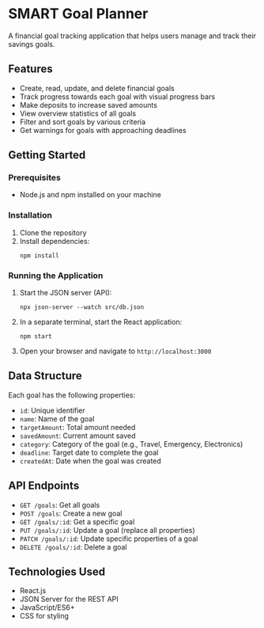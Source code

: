# SMART Goal Planner

A financial goal tracking application that helps users manage and track their savings goals.

## Features

- Create, read, update, and delete financial goals
- Track progress towards each goal with visual progress bars
- Make deposits to increase saved amounts
- View overview statistics of all goals
- Filter and sort goals by various criteria
- Get warnings for goals with approaching deadlines

## Getting Started

### Prerequisites

- Node.js and npm installed on your machine

### Installation

1. Clone the repository
2. Install dependencies:
   ```
   npm install
   ```

### Running the Application

1. Start the JSON server (API):
   ```
   npx json-server --watch src/db.json
   ```

2. In a separate terminal, start the React application:
   ```
   npm start
   ```

3. Open your browser and navigate to `http://localhost:3000`

## Data Structure

Each goal has the following properties:

- `id`: Unique identifier
- `name`: Name of the goal
- `targetAmount`: Total amount needed
- `savedAmount`: Current amount saved
- `category`: Category of the goal (e.g., Travel, Emergency, Electronics)
- `deadline`: Target date to complete the goal
- `createdAt`: Date when the goal was created

## API Endpoints

- `GET /goals`: Get all goals
- `POST /goals`: Create a new goal
- `GET /goals/:id`: Get a specific goal
- `PUT /goals/:id`: Update a goal (replace all properties)
- `PATCH /goals/:id`: Update specific properties of a goal
- `DELETE /goals/:id`: Delete a goal

## Technologies Used

- React.js
- JSON Server for the REST API
- JavaScript/ES6+
- CSS for styling
